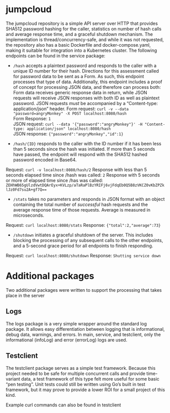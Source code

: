 # jumpcloud
The jumpcloud repository is a simple API server over HTTP that provides SHA512 password hashing for the caller, statistics on number of hash calls and average response time, and a graceful shutdown mechanism.  The implementation is thread/concurrency-safe, and while it was not requested, the repository also has a basic Dockerfile and docker-compose.yaml, making it suitable for integration into a Kubernetes cluster.  The following endpoints can be found in the service package:
- `/hash` accepts a plaintext password and responds to the caller with a unique ID number for their hash.  Directions for this assessment called for password data to be sent as a Form.  As such, this endpoint processes that type of data.  Additionally, this endpoint includes a proof of concept for processing JSON data, and therefore can process both:  Form data receives generic response data in return, while JSON requests will receive JSON responses with both ID as well as plaintext password.  JSON requests *must* be accompanied by a “Content-type: application/json” header.
Form request: `curl -v --data "password=angryMonkey" -X POST localhost:8080/hash` <br>
Form Response:
`1`<br>
JSON request: `curl --data '{"password":"angryMonkey"}' -H "Content-type: application/json" localhost:8080/hash`<br>
JSON response:
`{"password":"angryMonkey","id":1}`


- `/hash/{ID}` responds to the caller with the ID number if it has been less than 5 seconds since the hash was initiated.  If more than 5 seconds have passed, the endpoint will respond with the SHA512 hashed password encoded in Base64.

Request:  `curl -v localhost:8080/hash/2`
Response with less than 5 seconds elapsed time since /hash was called:
`2`
Response with 5 seconds or more of elapsed time since /has was called:
`ZEHhWB65gUlzdVwtDQArEyx+KVLzp/aTaRaPlBzYRIFj6vjFdqEb0Q5B8zVKCZ0vKbZPZklJz0Fd7su2A+gf7Q==`

- `/stats` takes no parameters and responds in JSON format with an object containing the total number of *successful* hash requests and the average response time of those requests.  Average is measured in microseconds.

Request:  `curl localhost:8080/stats`
Response:
`{"total":2,"average":73}`

- `/shutdown` initiates a graceful shutdown of the server.  This includes blocking the processing of any subsequent calls to the other endpoints, and a 5-second grace period for all endpoints to finish responding.

Request: `curl localhost:8080/shutdown`
Response:
`Shutting service down`

# Additional packages
Two additional packages were written to support the processing that takes place in the server

## Logs
The logs package is a very simple wrapper around the standard log package.  It allows easy differentiation between logging that is informational, debug data, warnings, and errors.  In main, service, and testclient, only the informational (infoLog) and error (errorLog) logs are used.

## Testclient
The testclient package serves as a simple test framework.  Because this project needed to be safe for multiple concurrent calls and provide time-variant data, a test framework of this type felt more useful for some basic “pen testing”.  Unit tests could still be written using Go’s built in test framework, but it may prove to provide a lower ROI for a small project of this kind.

Example curl commands can also be found in testclient
